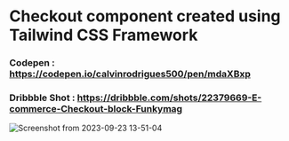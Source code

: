 # Checkout component created using Tailwind CSS Framework

### Codepen : https://codepen.io/calvinrodrigues500/pen/mdaXBxp
### Dribbble Shot : https://dribbble.com/shots/22379669-E-commerce-Checkout-block-Funkymag

![Screenshot from 2023-09-23 13-51-04](https://github.com/calvinrodrigues500/TailwindCss_checkoutComponent/assets/25848037/63878ea6-5ca6-42ae-af54-549da7f9fdda)

